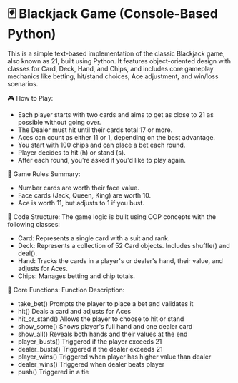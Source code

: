 # 🃏 Blackjack Game (Console-Based Python)
This is a simple text-based implementation of the classic Blackjack game, also known as 21, built using Python. It features object-oriented design with classes for Card, Deck, Hand, and Chips, and includes core gameplay mechanics like betting, hit/stand choices, Ace adjustment, and win/loss scenarios.

🎮 How to Play:

  * Each player starts with two cards and aims to get as close to 21 as possible without going over.
  * The Dealer must hit until their cards total 17 or more.
  * Aces can count as either 11 or 1, depending on the best advantage.
  * You start with 100 chips and can place a bet each round.
  * Player decides to hit (h) or stand (s).
  * After each round, you’re asked if you'd like to play again.



🧠 Game Rules Summary:

 * Number cards are worth their face value.
 * Face cards (Jack, Queen, King) are worth 10.
 * Ace is worth 11, but adjusts to 1 if you bust.



🧱 Code Structure:
The game logic is built using OOP concepts with the following classes:

 * Card: Represents a single card with a suit and rank.
 * Deck: Represents a collection of 52 Card objects. Includes shuffle() and deal().
 * Hand: Tracks the cards in a player's or dealer's hand, their value, and adjusts for Aces.
 * Chips: Manages betting and chip totals.



🧩 Core Functions:
Function	Description:

 * take_bet()	Prompts the player to place a bet and validates it
 * hit()	Deals a card and adjusts for Aces
 * hit_or_stand()	Allows the player to choose to hit or stand
 * show_some()	Shows player's full hand and one dealer card
 * show_all()	Reveals both hands and their values at the end
 * player_busts()	Triggered if the player exceeds 21
 * dealer_busts()	Triggered if the dealer exceeds 21
 * player_wins()	Triggered when player has higher value than dealer
 * dealer_wins()	Triggered when dealer beats player
 * push()	Triggered in a tie
